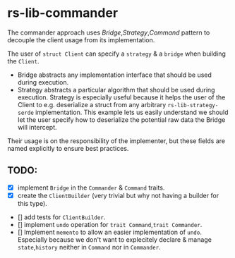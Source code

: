 # rs-lib-commander

The commander approach uses *Bridge*,*Strategy*,*Command* pattern to decouple the client usage from its implementation.

The user of `struct Client` can specify a `strategy` & a `bridge` when building the `Client`.
- Bridge abstracts any implementation interface that should be used during execution.
- Strategy abstracts a particular algorithm that should be used during execution.
  Strategy is especially useful because it helps the user of the Client to e.g. deserialize a struct from any arbitrary
  `rs-lib-strategy-serde` implementation.
  This example lets us easily understand we should let the user specify how to deserialize the potential raw data the 
  Bridge will intercept.

Their usage is on the responsibility of the implementer, but these fields are named explicitly to ensure best practices.

## TODO:

- [x] implement `Bridge` in the `Commander` & `Command` traits.
- [x] create the `ClientBuilder` (very trivial but why not having a builder for this type).
- [] add tests for `ClientBuilder`.
- [] implement `undo` operation for `trait Command`,`trait Commander`.
- [] Implement `memento` to allow an easier implementation of `undo`.
  Especially because we don't want to explecitely declare & manage `state`,`history` neither in `Command` nor in 
  `Commander`.